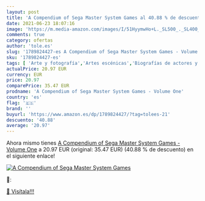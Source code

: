 ```yaml
---
layout: post
title: 'A Compendium of Sega Master System Games al 40.88 % de descuento'
date: 2021-06-23 18:07:16
image: 'https://m.media-amazon.com/images/I/51HyymwHo+L._SL500_._SL400_.jpg'
comments: true
category: ofertas
author: 'tole.es'
slug: '1789824427-es A Compendium of Sega Master System Games - Volume One'
sku: '1789824427-es'
tags: [ 'Arte y fotografía','Artes escénicas','Biografías de actores y artistas','Biografías de películas','Biografías y autobiografías','Biografías, diarios y hechos reales','Directores individuales','Guías de videojuegos y juegos para PC','Hogar, manualidades y estilos de vida','Informática, internet y medios digitales','Libros','Películas','Programación y desarrollo  de software', ]
actualPrice: 20.97 EUR
currency: EUR
price: 20.97
comparePrice: 35.47 EUR
prodname: 'A Compendium of Sega Master System Games - Volume One'
country: 'es'
flag: '🇪🇸'
brand: ''
buyurl: 'https://www.amazon.es/dp/1789824427/?tag=tolees-21'
descuento: '40.88'
average: '20.97'
---
```


Ahora mismo tienes [A Compendium of Sega Master System Games - Volume One](https://www.amazon.es/dp/1789824427/?tag=tolees-21) a 20.97 EUR (original: 35.47 EUR) (40.88 %  de descuento) en el siguiente enlace!

[![A Compendium of Sega Master System Games](https://m.media-amazon.com/images/I/51HyymwHo+L._SL500_._SL400_.jpg)](https://www.amazon.es/dp/1789824427/?tag=tolees-21)

🔎:


[🛒 Visítala!!!](https://www.amazon.es/dp/1789824427/?tag=tolees-21)
